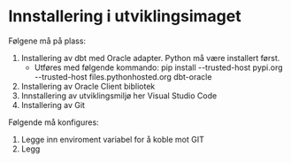 # Innstallering i utviklingsimaget


Følgene må på plass:

1. Installering av  dbt med Oracle adapter. Python må være installert først.
   - Utføres med følgende kommando: pip install --trusted-host pypi.org --trusted-host  files.pythonhosted.org dbt-oracle
3. Installering av Oracle Client bibliotek
4. Innstallering av utviklingsmiljø her Visual Studio Code
5. Installering av Git 


Følgende må konfigures:

1. Legge inn enviroment variabel for å koble mot GIT
2. Legg


 
